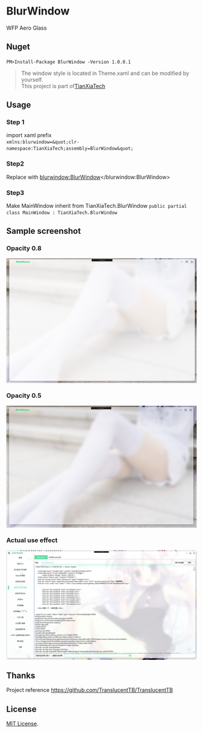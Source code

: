 # BlurWindow
WFP Aero Glass

## Nuget
`
PM>Install-Package BlurWindow -Version 1.0.0.1
`  


> The window style is located in Theme.xaml and can be modified by yourself.  
> This project is part of[TianXiaTech](https://github.com/TianXiaTech)

## Usage
### Step 1
import xaml prefix  
`
xmlns:blurwindow=&quot;clr-namespace:TianXiaTech;assembly=BlurWindow&quot;
`

### Step2
Replace <Window></Window> with <blurwindow:BlurWindow></blurwindow:BlurWindow>

### Step3  
Make MainWindow inherit from TianXiaTech.BlurWindow
`
public partial class MainWindow : TianXiaTech.BlurWindow
`

## Sample screenshot

### Opacity 0.8
<p align="center">
 <img align="center" alt="demo" src="ScreenShots/1.png" />
</p>

### Opacity 0.5
<p align="center">
 <img align="center" alt="demo" src="ScreenShots/2.png" />
</p>

### Actual use effect
<p align="center">
 <img align="center" alt="start up" src="ScreenShots/3.png" />
</p>

## Thanks
Project reference https://github.com/TranslucentTB/TranslucentTB

## License

[MIT License](LICENSE).


